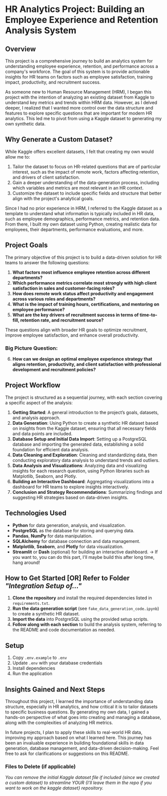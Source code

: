 # HR Analytics Project: Building an Employee Experience and Retention Analysis System

## Overview

This project is a comprehensive journey to build an analytics system for understanding employee experience, retention, and performance across a company's workforce. The goal of this system is to provide actionable insights for HR teams on factors such as employee satisfaction, training impact, productivity, and recruitment success.

As someone new to Human Resource Management (HRM), I began this project with the intention of analyzing an existing dataset from Kaggle to understand key metrics and trends within HRM data. However, as I delved deeper, I realized that I wanted more control over the data structure and features to explore specific questions that are important for modern HR analytics. This led me to pivot from using a Kaggle dataset to generating my own synthetic data.

## Why Generate a Custom Dataset?

While Kaggle offers excellent datasets, I felt that creating my own would allow me to:

1. Tailor the dataset to focus on HR-related questions that are of particular interest, such as the impact of remote work, factors affecting retention, and drivers of client satisfaction.
2. Gain a deeper understanding of the data-generation process, including which variables and metrics are most relevant in an HR context.
3. Customize the dataset to include specific fields and structure that better align with the project's analytical goals.

Since I had no prior experience in HRM, I referred to the Kaggle dataset as a template to understand what information is typically included in HR data, such as employee demographics, performance metrics, and retention data. From there, I built my own dataset using Python, creating realistic data for employees, their departments, performance evaluations, and more.

## Project Goals

The primary objective of this project is to build a data-driven solution for HR teams to answer the following questions:

1. **What factors most influence employee retention across different departments?**
2. **Which performance metrics correlate most strongly with high client satisfaction in sales and customer-facing roles?**
3. **How does remote work status affect productivity and engagement across various roles and departments?**
4. **What is the impact of training hours, certifications, and mentoring on employee performance?**
5. **What are the key drivers of recruitment success in terms of time-to-fill, retention rate, and recruitment source?**

These questions align with broader HR goals to optimize recruitment, improve employee satisfaction, and enhance overall productivity.

### Big Picture Question:

6. **How can we design an optimal employee experience strategy that aligns retention, productivity, and client satisfaction with professional development and recruitment policies?**

## Project Workflow

The project is structured as a sequential journey, with each section covering a specific aspect of the analysis:

1. **Getting Started**: A general introduction to the project’s goals, datasets, and analysis approach.
2. **Data Generation**: Using Python to create a synthetic HR dataset based on insights from the Kaggle dataset, ensuring that all necessary fields and data points are included.
3. **Database Setup and Initial Data Import**: Setting up a PostgreSQL database and importing the generated data, establishing a solid foundation for efficient data analysis.
4. **Data Cleaning and Exploration**: Cleaning and standardizing data, then conducting exploratory data analysis to understand trends and outliers.
5. **Data Analysis and Visualizations**: Analyzing data and visualizing insights for each research question, using Python libraries such as Matplotlib, Seaborn, and Plotly.
6. **Building an Interactive Dashboard**: Aggregating visualizations into a dashboard for HR teams to explore insights interactively.
7. **Conclusion and Strategy Recommendations**: Summarizing findings and suggesting HR strategies based on data-driven insights.

## Technologies Used

- **Python** for data generation, analysis, and visualization.
- **PostgreSQL** as the database for storing and querying data.
- **Pandas**, **NumPy** for data manipulation.
- **SQLAlchemy** for database connection and data management.
- **Matplotlib**, **Seaborn**, and **Plotly** for data visualization.
- **Streamlit** or **Dash** (optional) for building an interactive dashboard. -> If you want to, you can do this part, I'll maybe build this after long time, hang around!

## How to Get Started [OR] Refer to Folder *"Integration Setup of..."*

1. **Clone the repository** and install the required dependencies listed in `requirements.txt`.
2. **Run the data generation script** (see `fake_data_generation_code.ipynb`) to create a synthetic HR dataset.
3. **Import the data** into PostgreSQL using the provided setup scripts.
4. **Follow along with each section** to build the analysis system, referring to the README and code documentation as needed.

## Setup

1. Copy `.env.example` to `.env`
2. Update `.env` with your database credentials
3. Install dependencies
4. Run the application

## Insights Gained and Next Steps

Throughout this project, I learned the importance of understanding data structure, especially in HR analytics, and how critical it is to tailor datasets to specific business questions. By generating my own data, I gained a hands-on perspective of what goes into creating and managing a database, along with the complexities of analyzing HR metrics.

In future projects, I plan to apply these skills to real-world HR data, improving my approach based on what I learned here. This journey has been an invaluable experience in building foundational skills in data generation, database management, and data-driven decision-making.
Feel free to ask for clarifications or suggestions on this README.

### Files to Delete (if applicable)

*You can remove the initial Kaggle dataset file if included (since we created a custom dataset) to streamline YOUR {I'll leave them in the repo if you want to work on the kaggle dataset} repository.*
